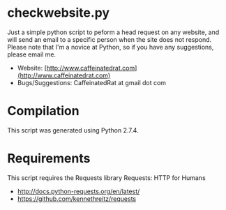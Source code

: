 checkwebsite.py
===========

Just a simple python script to peform a head request on any website, and will send an email to a specific person when the site does not respond.  Please note that I'm a novice at Python, so if you have any suggestions, please email me.

* Website: [http://www.caffeinatedrat.com](http://www.caffeinatedrat.com)
* Bugs/Suggestions: CaffeinatedRat at gmail dot com

Compilation
===========

This script was generated using Python 2.7.4.

Requirements
===========
This script requires the Requests library Requests: HTTP for Humans

* http://docs.python-requests.org/en/latest/
* https://github.com/kennethreitz/requests
